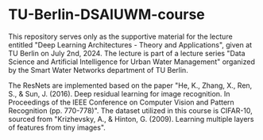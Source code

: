 # TU-Berlin-DSAIUWM-course
This repository serves only as the supportive material for the lecture entitled "Deep Learning Architectures - Theory and Applications", given at TU Berlin on July 2nd, 2024. The lecture is part of a lecture series "Data Science and Artificial Intelligence for Urban Water Management" organized by the Smart Water Networks department of TU Berlin.

The ResNets are implemented based on the paper "He, K., Zhang, X., Ren, S., & Sun, J. (2016). Deep residual learning for image recognition. In Proceedings of the IEEE Conference on Computer Vision and Pattern Recognition (pp. 770-778)". The dataset utilized in this course is CIFAR-10, sourced from "Krizhevsky, A., & Hinton, G. (2009). Learning multiple layers of features from tiny images".
